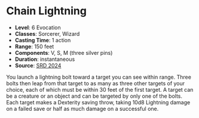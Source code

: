 # Chain Lightning

- **Level**: 6 Evocation
- **Classes**: Sorcerer, Wizard
- **Casting Time**: 1 action
- **Range**: 150 feet
- **Components**: V, S, M (three silver pins)
- **Duration**: instantaneous
- **Source**: [SRD 2024](../../../srds/SRD_2024.pdf)

You launch a lightning bolt toward a target you can see within range. Three bolts then leap from that target to as many as three other targets of your choice, each of which must be within 30 feet of the first target. A target can be a creature or an object and can be targeted by only one of the bolts. Each target makes a Dexterity saving throw, taking 10d8 Lightning damage on a failed save or half as much damage on a successful one.

